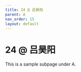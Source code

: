 ```yaml
---
title: 24 @ 吕昊阳
parent: A
nav_order: 15
layout: default
---
```


# 24 @ 吕昊阳

This is a sample subpage under A.